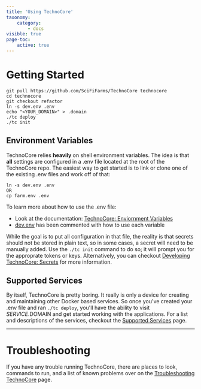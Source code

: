 ```yaml
---
title: 'Using TechnoCore'
taxonomy:
    category:
        - docs
visible: true
page-toc:
    active: true
---
```


# Getting Started
```
git pull https://github.com/SciFiFarms/TechnoCore technocore
cd technocore
git checkout refactor
ln -s dev.env .env
echo "<YOUR_DOMAIN>" > .domain
./tc deploy
./tc init
```

## Environment Variables
TechnoCore relies **heavily** on shell environment variables. The idea is that **all** settings are configured in a .env file located at the root of the TechnoCore repo. The easiest way to get started is to link or clone one of the existing .env files and work off of that:
```
ln -s dev.env .env
OR
cp farm.env .env
```
To learn more about how to use the .env file:
  -  Look at the documentation: [TechnoCore: Enviornment Variables](../env-vars)
  -  [dev.env](https://github.com/SciFiFarms/TechnoCore/blob/refactor/dev.env) has been commented with how to use each variable

While the goal is to put all configuration in that file, the reality is that secrets should not be stored in plain text, so in some cases, a secret will need to be manually added. Use the `./tc init` command to do so; it will prompt you for the approprate tokens or keys. Alternatively, you can checkout [Developing TechnoCore: Secrets](../../developing-technocore/secrets) for more information.

## Supported Services
By itself, TechnoCore is pretty boring. It really is only a device for creating and maintaining other Docker based services. So once you've created your .env file and ran `./tc deploy`, you'll have the ability to visit $SERVICE.$DOMAIN and get started working with the applications. For a list and descriptions of the services, checkout the [Supported Services](../supported-services) page.

---

# Troubleshooting
If you have any trouble running TechnoCore, there are places to look, commands to run, and a list of known problems over on the [Troubleshooting TechnoCore](../troubleshooting-technocore) page. 
